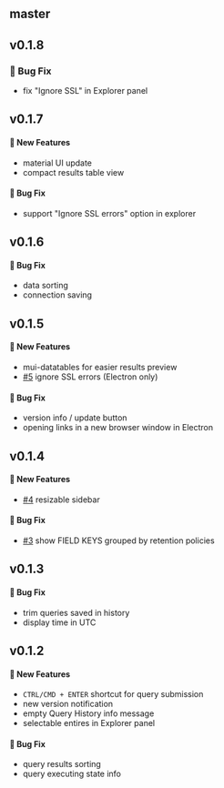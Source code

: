 ## master

## v0.1.8

### :bug: Bug Fix

- fix "Ignore SSL" in Explorer panel

## v0.1.7

#### :rocket: New Features

- material UI update
- compact results table view

#### :bug: Bug Fix

- support "Ignore SSL errors" option in explorer

## v0.1.6

#### :bug: Bug Fix

- data sorting
- connection saving

## v0.1.5

#### :rocket: New Features

- mui-datatables for easier results preview
- [#5](https://github.com/timeseriesadmin/timeseriesadmin/issues/5) ignore SSL errors (Electron only)

#### :bug: Bug Fix

- version info / update button
- opening links in a new browser window in Electron

## v0.1.4

#### :rocket: New Features

- [#4](https://github.com/timeseriesadmin/timeseriesadmin/issues/4) resizable sidebar

#### :bug: Bug Fix

- [#3](https://github.com/timeseriesadmin/timeseriesadmin/issues/3) show FIELD KEYS grouped by retention policies

## v0.1.3

#### :bug: Bug Fix

- trim queries saved in history
- display time in UTC

## v0.1.2

#### :rocket: New Features

- `CTRL/CMD + ENTER` shortcut for query submission
- new version notification
- empty Query History info message
- selectable entires in Explorer panel

#### :bug: Bug Fix

- query results sorting
- query executing state info
